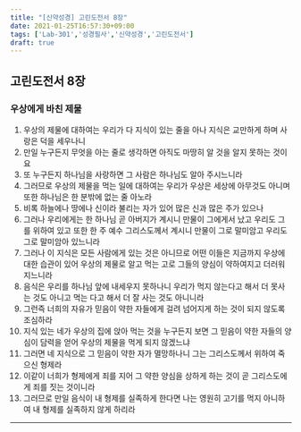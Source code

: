 ```yaml
---
title: "[신약성경] 고린도전서 8장"
date: 2021-01-25T16:57:30+09:00
tags: ['Lab-301','성경필사','신약성경','고린도전서']
draft: true
---
```

## 고린도전서 8장
### 우상에게 바친 제물
1. 우상의 제물에 대하여는 우리가 다 지식이 있는 줄을 아나 지식은 교만하게 하며 사랑은 덕을 세우나니
2. 만일 누구든지 무엇을 아는 줄로 생각하면 아직도 마땅히 알 것을 알지 못하는 것이요 
3. 또 누구든지 하나님을 사랑하면 그 사람은 하나님도 알아 주시느니라
4. 그러므로 우상의 제물을 먹는 일에 대하여는 우리가 우상은 세상에 아무것도 아니며 또한 하나님은 한 분밖에 없는 줄 아노라
5. 비록 하늘에나 땅에나 신이라 불리는 자가 있어 많은 신과 많은 주가 있으나
6. 그러나 우리에게는 한 하나님 곧 아버지가 계시니 만물이 그에게서 났고 우리도 그를 위하여 있고 또한 한 주 예수 그리스도께서 계시니 만물이 그로 말미암고 우리도 그로 말미암아 있느니라
7. 그러나 이 지식은 모든 사람에게 있는 것은 아니므로 어떤 이들은 지금까지 우상에 대한 습관이 있어 우상의 제물로 알고 먹는 고로 그들의 양심이 약하여지고 더러워지느니라
8. 음식은 우리를 하나님 앞에 내세우지 못하나니 우리가 먹지 않는다고 해서 더 못사는 것도 아니고 먹는 다고 해서 더 잘 사는 것도 아니니라
9. 그런즉 너희의 자유가 믿음이 약한 자들에게 걸려 넘어지게 하는 것이 되지 않도록 조심하라 
10. 지식 있는 네가 우상의 집에 앉아 먹는 것을 누구든지 보면 그 믿음이 약한 자들의 양심이 담력을 얻어 우상의 제물을 먹게 되지 않겠느냐
11. 그러면 네 지식으로 그 믿음이 약한 자가 멸망하나니 그는 그리스도께서 위하여 죽으신 형제라
12. 이같이 너희가 형제에게 죄를 지어 그 약한 양심을 상하게 하는 것이 곧 그리스도에게 죄를 짓는 것이니라 
13. 그러므로 만일 음식이 내 형제를 실족하게 한다면 나는 영원히 고기를 먹지 아니하여 내 형제를 실족하지 않게 하리라
***
